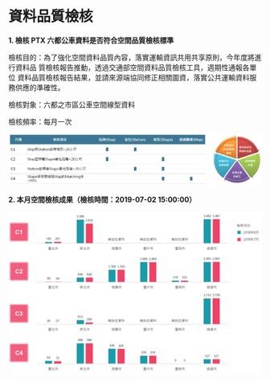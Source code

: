 # 資料品質檢核

**1. 檢核 PTX 六都公車資料是否符合空間品質檢核標準**

檢核目的：為了強化空間資料品質內容，落實運輸資訊共用共享原則，今年度將進行資料品                          質檢核報告推動，透過交通部空間資料品質檢核工具，週期性通報各單位 資料品質檢核報告結果，並請來源端協同修正相關圖資，落實公共運輸資料服務供應的準確性。

檢核對象：六都之市區公車空間線型資料 

檢核頻率：每月一次

![](.gitbook/assets/ptx-zi-liao-pin-zhi-zhuang-tai-1.png)

**2. 本月空間檢核成果（檢核時間：2019-07-02 15:00:00）**

![](.gitbook/assets/liu-qi-yue-kong-jian-pin-zhi-jian-he-jie-lou.png)

